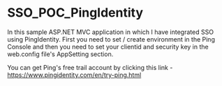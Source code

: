 # SSO_POC_PingIdentity

In this sample ASP.NET MVC application in which I have integrated SSO using PingIdentity. First you need to set / create environment in the Ping Console and then you need to set your clientid and security key in the web.config file's AppSetting section.

You can get Ping's free trail account by clicking this link - https://www.pingidentity.com/en/try-ping.html